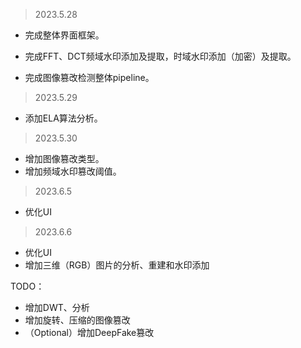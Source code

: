 >   2023.5.28

*   完成整体界面框架。

*   完成FFT、DCT频域水印添加及提取，时域水印添加（加密）及提取。
*   完成图像篡改检测整体pipeline。

>   2023.5.29

*   添加ELA算法分析。

>   2023.5.30

*   增加图像篡改类型。
*   增加频域水印篡改阈值。

>   2023.6.5

*   优化UI

>   2023.6.6

*   优化UI
*   增加三维（RGB）图片的分析、重建和水印添加



TODO：

*   增加DWT、分析
*   增加旋转、压缩的图像篡改
*   （Optional）增加DeepFake篡改

